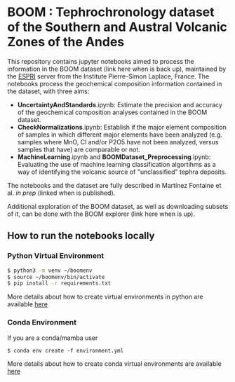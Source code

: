# BOOM : Tephrochronology dataset of the Southern and Austral Volcanic Zones of the Andes

This repository contains jupyter notebooks aimed to process the information in the BOOM dataset (link here when is back up), maintained by the [ESPRI](https://mesocentre.ipsl.fr/ "https://mesocentre.ipsl.fr/#") server from the Institute Pierre-Simon Laplace, France. The notebooks process the geochemical composition information contained in the dataset, with three aims:

- **UncertaintyAndStandards**.ipynb: Estimate the precision and accuracy of the geochemical composition analyses contained in the BOOM dataset.
- **CheckNormalizations**.ipynb: Establish if the major element composition of samples in which different major elements have been analyzed (e.g. samples where MnO, Cl and/or P2O5 have not been analyzed, versus samples that have) are comparable or not.
- **MachineLearning**.ipynb and **BOOMDataset_Preprocessing**.ipynb: Evaluating the use of machine learning classification algortihms as a way of identifying the volcanic source of "unclassified" tephra deposits.

The notebooks and the dataset are fully described in Martínez Fontaine et al. *in prep* (linked when is published).

Additional exploration of the BOOM dataset, as well as downloading subsets of it, can be done with the BOOM explorer (link here when is up).

## How to run the notebooks locally

### Python Virtual Environment

```bash
$ python3 -m venv ~/boomenv
$ source ~/boomenv/bin/activate
$ pip install -r requirements.txt
```

More details about how to create virtual environments in python are available
[here](https://packaging.python.org/en/latest/guides/installing-using-pip-and-virtual-environments/#creating-a-virtual-environment)

### Conda Environment

If you are a conda/mamba user

```
$ conda env create -f environment.yml
```

More details about how to create conda virtual environments are available
[here](https://conda.io/projects/conda/en/latest/user-guide/tasks/manage-environments.html)
